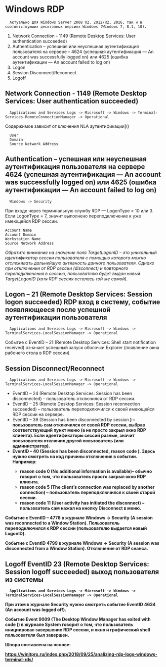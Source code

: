 # Windows RDP


```
  Актуально для Windows Server 2008 R2, 2012/R2, 2016, так и в соответствующих десктопных версиях Windows (Windows 7, 8.1, 10).
```

1. Network Connection - 1149 (Remote Desktop Services: User authentication succeeded)
2. Authentication  – успешная или неуспешная аутентификация пользователя на сервере  – 4624 (успешная аутентификация — An account was successfully logged on) или 4625 (ошибка аутентификации — An account failed to log on)
3. Logon
4. Session Disconnect/Reconnect
5. Logoff

## Network Connection - 1149 (Remote Desktop Services: User authentication succeeded)

```
  Applications and Services Logs -> Microsoft -> Windows -> Terminal-Services-RemoteConnectionManager -> Operational
```
Содержимое зависит от ключения NLA аутентификации]()
```
  User
  Domain
  Source Network Address
```

## Authentication  – успешная или неуспешная аутентификация пользователя на сервере  4624 (успешная аутентификация — An account was successfully logged on) или 4625 (ошибка аутентификации — An account failed to log on)

```
  Windows -> Security
```
 При входе через терминальную службу RDP — LogonType = 10 или 3. Если LogonType = 7, значит выполнено переподключение к уже имеющейся RDP сессии.
```
Account Name
Account Domain
Workstation Name
Source Network Address
```

*Обратите внимание на значение поля TargetLogonID – это уникальный идентификатор сессии пользователя с помощью которого можно отслеживать дальнейшую активность данного пользователя. Однако при отключении от RDP сессии (disconnect) и повторного переподключения в сессию, пользователю будет выдан новый TargetLogonID (хотя RDP сессия осталась той же самой).*

## Logon – 21  (Remote Desktop Services: Session logon succeeded) RDP вход в систему, событие появляющееся после успешной аутентификации пользователя

```
  Applications and Services Logs -> Microsoft -> Windows -> TerminalServices-LocalSessionManager -> Operational
```
Событие с EventID – 21 (Remote Desktop Services: Shell start notification received) означает успешный запуск оболочки Explorer (появление окна рабочего стола в RDP сессии).

## Session Disconnect/Reconnect 

```
  Applications and Services Logs -> Microsoft -> Windows -> TerminalServices-LocalSessionManager -> Operational
```

- EventID – 24 (Remote Desktop Services: Session has been disconnected) – пользователь отключился от RDP сессии.
- EventID – 25 (Remote Desktop Services: Session reconnection succeeded) – пользователь переподключился к своей имеющейся RDP сессии на сервере.
- EventID – 39 (Session <A> has been disconnected by session <B>) – пользователь сам отключился от своей RDP сессии, выбрав соответствующий пункт меню (а не просто закрыл окно RDP клиента). Если идентификаторы сессий разные, значит пользователя отключил другой пользователь (или администратор).
- EventID – 40 (Session <A> has been disconnected, reason code <B>). Здесь нужно смотреть на код причины отключения в событии. Например:
  - reason code 0 (No additional information is available)– обычно говорит о том, что пользователь просто закрыл окно RDP клиента.
  - reason code 5 (The client’s connection was replaced by another connection) – пользователь переподключился к своей старой сессии.
  - reason code 11 (User activity has initiated the disconnect) – пользователь сам нажал на кнопку Disconnect в меню.

Событие с EventID – 4778 в журнале Windows -> Security (A session was reconnected to a Window Station). Пользователь переподключился к RDP сессии (пользователю выдается новый LogonID).

Событие с EventID 4799 в журнале Windows -> Security (A session was disconnected from a Window Station). Отключение от RDP сеанса.

## Logoff EventID 23 (Remote Desktop Services: Session logoff succeeded)  выход пользователя из системы

```
  Applications and Services Logs -> Microsoft -> Windows -> TerminalServices-LocalSessionManager -> Operational
```

При этом в журнале Security нужно смотреть событие EventID 4634 (An account was logged off).

Событие Event 9009 (The Desktop Window Manager has exited with code (<X>) в журнале System говорит о том, что пользователь инициировал завершение RDP сессии, и окно и графический shell пользователя был завершен.

Шпора составлена на основе:

https://winitpro.ru/index.php/2018/09/25/analizing-rdp-logs-windows-terminal-rds/
